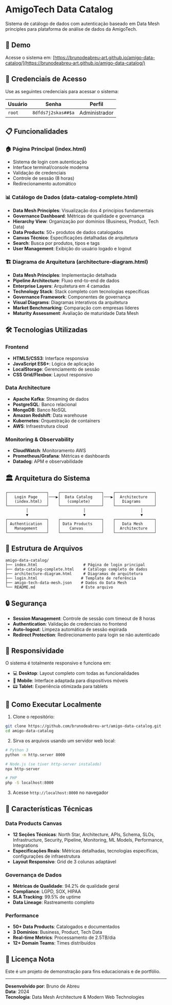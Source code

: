 # AmigoTech Data Catalog

Sistema de catálogo de dados com autenticação baseado em Data Mesh principles para plataforma de análise de dados da AmigoTech.

## 🚀 Demo

Acesse o sistema em: [https://brunodeabreu-art.github.io/amigo-data-catalog/](https://brunodeabreu-art.github.io/amigo-data-catalog/)

## 🔐 Credenciais de Acesso

Use as seguintes credenciais para acessar o sistema:

| Usuário | Senha              | Perfil        |
|---------|-------------------|---------------|
| `root`  | `8dfds7j2skas##$a` | Administrador |

## 📋 Funcionalidades

### 🏠 Página Principal (index.html)
- Sistema de login com autenticação
- Interface terminal/console moderna
- Validação de credenciais
- Controle de sessão (8 horas)
- Redirecionamento automático

### 📊 Catálogo de Dados (data-catalog-complete.html)
- **Data Mesh Principles**: Visualização dos 4 princípios fundamentais
- **Governance Dashboard**: Métricas de qualidade e governança
- **Hierarchy View**: Organização por domínios (Business, Product, Tech Data)
- **Data Products**: 50+ produtos de dados catalogados
- **Canvas Técnico**: Especificações detalhadas de arquitetura
- **Search**: Busca por produtos, tipos e tags
- **User Management**: Exibição do usuário logado e logout

### 🏗️ Diagrama de Arquitetura (architecture-diagram.html)
- **Data Mesh Principles**: Implementação detalhada
- **Pipeline Architecture**: Fluxo end-to-end de dados
- **Enterprise Layers**: Arquitetura em 4 camadas
- **Technology Stack**: Stack completo com tecnologias específicas
- **Governance Framework**: Componentes de governança
- **Visual Diagrams**: Diagramas interativos da arquitetura
- **Market Benchmarking**: Comparação com empresas líderes
- **Maturity Assessment**: Avaliação de maturidade Data Mesh

## 🛠️ Tecnologias Utilizadas

### Frontend
- **HTML5/CSS3**: Interface responsiva
- **JavaScript ES6+**: Lógica de aplicação
- **LocalStorage**: Gerenciamento de sessão
- **CSS Grid/Flexbox**: Layout responsivo

### Data Architecture
- **Apache Kafka**: Streaming de dados
- **PostgreSQL**: Banco relacional
- **MongoDB**: Banco NoSQL
- **Amazon Redshift**: Data warehouse
- **Kubernetes**: Orquestração de containers
- **AWS**: Infraestrutura cloud

### Monitoring & Observability
- **CloudWatch**: Monitoramento AWS
- **Prometheus/Grafana**: Métricas e dashboards
- **Datadog**: APM e observabilidade

## 🏛️ Arquitetura do Sistema

```
┌─────────────────┐    ┌──────────────────┐    ┌─────────────────┐
│   Login Page    │───▶│  Data Catalog    │───▶│  Architecture   │
│   (index.html)  │    │   (complete)     │    │   Diagrams      │
└─────────────────┘    └──────────────────┘    └─────────────────┘
         │                        │                        │
         ▼                        ▼                        ▼
┌─────────────────┐    ┌──────────────────┐    ┌─────────────────┐
│ Authentication  │    │ Data Products    │    │   Data Mesh     │
│   Management    │    │    Canvas        │    │  Architecture   │
└─────────────────┘    └──────────────────┘    └─────────────────┘
```

## 📁 Estrutura de Arquivos

```
amigo-data-catalog/
├── index.html                    # Página de login principal
├── data-catalog-complete.html    # Catálogo completo de dados
├── architecture-diagram.html     # Diagramas de arquitetura
├── login.html                   # Template de referência
├── amigo-tech-data-mesh.json    # Dados do Data Mesh
└── README.md                    # Este arquivo
```

## 🔒 Segurança

- **Session Management**: Controle de sessão com timeout de 8 horas
- **Authentication**: Validação de credenciais no frontend
- **Auto-logout**: Limpeza automática de sessão expirada
- **Redirect Protection**: Redirecionamento para login se não autenticado

## 📱 Responsividade

O sistema é totalmente responsivo e funciona em:
- 💻 **Desktop**: Layout completo com todas as funcionalidades
- 📱 **Mobile**: Interface adaptada para dispositivos móveis
- 📟 **Tablet**: Experiência otimizada para tablets

## 🚀 Como Executar Localmente

1. Clone o repositório:
```bash
git clone https://github.com/brunodeabreu-art/amigo-data-catalog.git
cd amigo-data-catalog
```

2. Sirva os arquivos usando um servidor web local:
```bash
# Python 3
python -m http.server 8000

# Node.js (se tiver http-server instalado)
npx http-server

# PHP
php -S localhost:8000
```

3. Acesse `http://localhost:8000` no navegador

## 🌟 Características Técnicas

### Data Products Canvas
- **12 Seções Técnicas**: North Star, Architecture, APIs, Schema, SLOs, Infrastructure, Security, Pipeline, Monitoring, ML Models, Performance, Integrations
- **Especificações Reais**: Métricas detalhadas, tecnologias específicas, configurações de infraestrutura
- **Layout Responsivo**: Grid de 3 colunas adaptável

### Governança de Dados
- **Métricas de Qualidade**: 94.2% de qualidade geral
- **Compliance**: LGPD, SOX, HIPAA
- **SLA Tracking**: 99.5% de uptime
- **Data Lineage**: Rastreamento completo

### Performance
- **50+ Data Products**: Catalogados e documentados
- **3 Domínios**: Business, Product, Tech Data
- **Real-time Metrics**: Processamento de 2.5TB/dia
- **12+ Domain Teams**: Times distribuídos

## 📄 Licença Nota

Este é um projeto de demonstração para fins educacionais e de portfólio.

---

**Desenvolvido por**: Bruno de Abreu  
**Data**: 2024  
**Tecnologia**: Data Mesh Architecture & Modern Web Technologies 